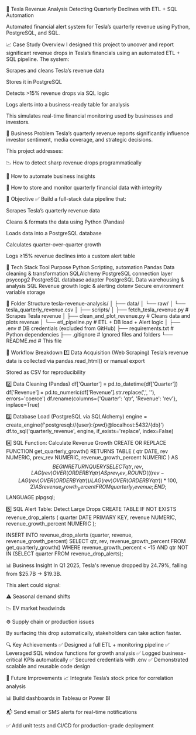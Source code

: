 🚗 Tesla Revenue Analysis
Detecting Quarterly Declines with ETL + SQL Automation

Automated financial alert system for Tesla’s quarterly revenue using Python, PostgreSQL, and SQL.

📈 Case Study Overview
I designed this project to uncover and report significant revenue drops in Tesla’s financials using an automated ETL + SQL pipeline. The system:

Scrapes and cleans Tesla’s revenue data

Stores it in PostgreSQL

Detects >15% revenue drops via SQL logic

Logs alerts into a business-ready table for analysis

This simulates real-time financial monitoring used by businesses and investors.

🎯 Business Problem
Tesla’s quarterly revenue reports significantly influence investor sentiment, media coverage, and strategic decisions.

This project addresses:

📉 How to detect sharp revenue drops programmatically

🧠 How to automate business insights

🧾 How to store and monitor quarterly financial data with integrity

💼 Objective
✅ Build a full-stack data pipeline that:

Scrapes Tesla’s quarterly revenue data

Cleans & formats the data using Python (Pandas)

Loads data into a PostgreSQL database

Calculates quarter-over-quarter growth

Logs ≥15% revenue declines into a custom alert table

🧰 Tech Stack
Tool	Purpose
Python	Scripting, automation
Pandas	Data cleaning & transformation
SQLAlchemy	PostgreSQL connection layer
psycopg2	PostgreSQL database adapter
PostgreSQL	Data warehousing & analysis
SQL	Revenue growth logic & alerting
dotenv	Secure environment variable storage

📂 Folder Structure
tesla-revenue-analysis/
│
├── data/
│   └── raw/
│       └── tesla_quarterly_revenue.csv
│
├── scripts/
│   ├── fetch_tesla_revenue.py       # Scrapes Tesla revenue
│   ├── clean_and_plot_revenue.py    # Cleans data and plots revenue
│   └── etl_pipeline.py              # ETL + DB load + Alert logic
│
├── .env                             # DB credentials (excluded from GitHub)
├── requirements.txt                 # Python dependencies
├── .gitignore                       # Ignored files and folders
└── README.md                        # This file

🚀 Workflow Breakdown
1️⃣ Data Acquisition (Web Scraping)
Tesla’s revenue data is collected via pandas.read_html() or manual export

Stored as CSV for reproducibility

2️⃣ Data Cleaning (Pandas)
df['Quarter'] = pd.to_datetime(df['Quarter'])
df['Revenue'] = pd.to_numeric(df['Revenue'].str.replace(',', ''), errors='coerce')
df.rename(columns={'Quarter': 'qtr', 'Revenue': 'rev'}, inplace=True)

3️⃣ Database Load (PostgreSQL via SQLAlchemy)
engine = create_engine(f'postgresql://{user}:{pwd}@localhost:5432/{db}')
df.to_sql('quarterly_revenue', engine, if_exists='replace', index=False)

4️⃣ SQL Function: Calculate Revenue Growth
CREATE OR REPLACE FUNCTION get_quarterly_growth()
RETURNS TABLE (
    qtr DATE,
    rev NUMERIC,
    prev_rev NUMERIC,
    revenue_growth_percent NUMERIC
) AS $$
BEGIN
    RETURN QUERY
    SELECT
        qtr,
        rev,
        LAG(rev) OVER (ORDER BY qtr) AS prev_rev,
        ROUND(((rev - LAG(rev) OVER (ORDER BY qtr)) / LAG(rev) OVER (ORDER BY qtr)) * 100, 2) AS revenue_growth_percent
    FROM quarterly_revenue;
END;
$$ LANGUAGE plpgsql;

5️⃣ SQL Alert Table: Detect Large Drops
CREATE TABLE IF NOT EXISTS revenue_drop_alerts (
    quarter DATE PRIMARY KEY,
    revenue NUMERIC,
    revenue_growth_percent NUMERIC
);

INSERT INTO revenue_drop_alerts (quarter, revenue, revenue_growth_percent)
SELECT
    qtr,
    rev,
    revenue_growth_percent
FROM get_quarterly_growth()
WHERE revenue_growth_percent < -15
  AND qtr NOT IN (SELECT quarter FROM revenue_drop_alerts);

📊 Business Insight
In Q1 2025, Tesla's revenue dropped by 24.79%, falling from $25.7B → $19.3B.

This alert could signal:

⚠️ Seasonal demand shifts

📉 EV market headwinds

⚙️ Supply chain or production issues

By surfacing this drop automatically, stakeholders can take action faster.

🔍 Key Achievements
✅ Designed a full ETL + monitoring pipeline
✅ Leveraged SQL window functions for growth analysis
✅ Logged business-critical KPIs automatically
✅ Secured credentials with .env
✅ Demonstrated scalable and reusable code design

🔮 Future Improvements
📈 Integrate Tesla’s stock price for correlation analysis

📊 Build dashboards in Tableau or Power BI

📬 Send email or SMS alerts for real-time notifications

✅ Add unit tests and CI/CD for production-grade deployment

